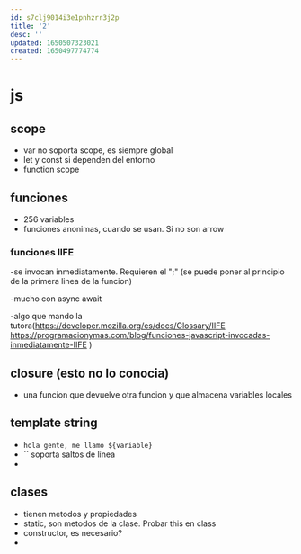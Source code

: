 ```yaml
---
id: s7clj9014i3e1pnhzrr3j2p
title: '2'
desc: ''
updated: 1650507323021
created: 1650497774774
---
```


# js

## scope
- var no soporta scope, es siempre global
- let y const si dependen del entorno
- function scope

## funciones
- 256 variables
- funciones anonimas, cuando se usan. Si no son arrow
### funciones IIFE 

-se invocan inmediatamente. Requieren el ";" (se puede poner al principio de la primera linea de la funcion)

-mucho con async await

-algo que mando la tutora(https://developer.mozilla.org/es/docs/Glossary/IIFE   
https://programacionymas.com/blog/funciones-javascript-invocadas-inmediatamente-IIFE
)

## closure (esto no lo conocia)
- una funcion que devuelve otra funcion y que almacena variables locales

## template string
- `hola gente, me llamo ${variable}`
- `` soporta saltos de linea
- 

## clases
- tienen metodos y propiedades
- static, son metodos de la clase. Probar this en class
- constructor, es necesario?
- 
